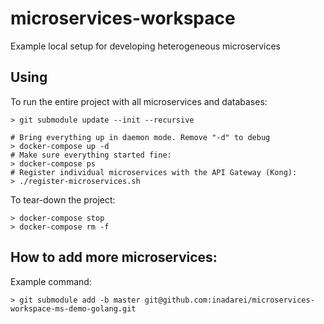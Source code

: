 # microservices-workspace
Example local setup for developing heterogeneous microservices

## Using

To run the entire project with all microservices and databases:

```
> git submodule update --init --recursive

# Bring everything up in daemon mode. Remove "-d" to debug
> docker-compose up -d
# Make sure everything started fine:
> docker-compose ps
# Register individual microservices with the API Gateway (Kong):
> ./register-microservices.sh
```

To tear-down the project:

```
> docker-compose stop
> docker-compose rm -f 
```

## How to add more microservices:

Example command:

```
> git submodule add -b master git@github.com:inadarei/microservices-workspace-ms-demo-golang.git
```